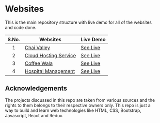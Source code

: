 # Websites

This is the main repository structure with live demo for all of the websites and code done.

|  S.No.| Websites       | Live Demo  |
|  :-:  |---------------|-----------------------------------------------------------------------------------------------------|
|1|[Chai Valley](https://github.com/RajAnand-132/Websites/tree/main/Chai%20Valley)   |[See Live](https://rajanand-132.github.io/Websites/Chai%20Valley/)|
|2|[Cloud Hosting Service](https://github.com/RajAnand-132/Websites/tree/main/Cloud%20hosting%20service)     |[See Live](https://rajanand-132.github.io/Websites/Cloud%20hosting%20service/)|
|3|[Coffee Wala](https://github.com/RajAnand-132/Websites/tree/main/Coffee%20Wala)   |[See Live](https://rajanand-132.github.io/Websites/Coffee%20Wala/)|
|4|[Hospital Management]()          |[See Live](https://rajanand-132.github.io/Websites/Hospital-Management/)

## Acknowledgements

The projects discussed in this repo are taken from various sources and the rights to them belongs to their respective owners only. This repo is just a way to build and learn web technologies like HTML, CSS, Bootstrap, Javascript, React and Redux.
